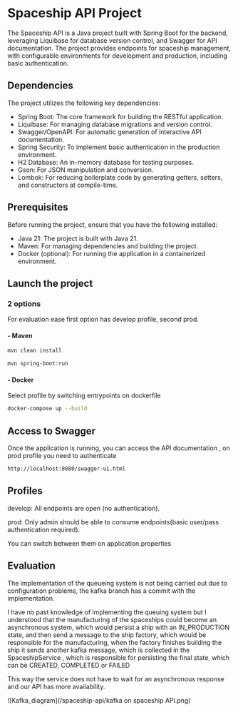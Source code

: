 # Spaceship API Project

The Spaceship API is a Java project built with Spring Boot for the backend, leveraging Liquibase for database version control, and Swagger for API documentation. The
project provides endpoints for spaceship management, with configurable environments for development and production, including basic authentication.

## Dependencies

The project utilizes the following key dependencies:

- Spring Boot: The core framework for building the RESTful application.
- Liquibase: For managing database migrations and version control.
- Swagger/OpenAPI: For automatic generation of interactive API documentation.
- Spring Security: To implement basic authentication in the production environment.
- H2 Database: An in-memory database for testing purposes.
- Gson: For JSON manipulation and conversion.
- Lombok: For reducing boilerplate code by generating getters, setters, and constructors at compile-time.

## Prerequisites

Before running the project, ensure that you have the following installed:

- Java 21: The project is built with Java 21.
- Maven: For managing dependencies and building the project.
- Docker (optional): For running the application in a containerized environment.

## Launch the project

### 2 options
For evaluation ease first option has develop profile, second prod.
#### - Maven

```bash
mvn clean install
```

```bash
mvn spring-boot:run
```

#### - Docker
Select profile by switching entrypoints on dockerfile
```bash
docker-compose up --build
```


## Access to Swagger

Once the application is running, you can access the API documentation , on prod profile you need to authenticate

```bash
http://localhost:8080/swagger-ui.html
```

## Profiles

develop: All endpoints are open (no authentication).

prod: Only admin should be able to consume endpoints(basic user/pass authentication required).

You can switch between them on application.properties

## Evaluation
The implementation of the queueing system is not being carried out due to configuration problems, the kafka branch has a commit with the implementation.

I have no past knowledge of implementing the queuing system but I understood that the manufacturing of the spaceships could become an asynchronous system, which would persist a ship with an IN_PRODUCTION state, and then send a message to the ship factory, which would be responsible for the manufacturing, when the factory finishes building the ship it sends another kafka message, which is collected in the SpaceshipService , which is responsible for persisting the final state, which can be CREATED, COMPLETED or FAILED

This way the service does not have to wait for an asynchronous response and our API has more availability.

![Kafka_diagram](/spaceship-api/kafka on spaceship API.png)